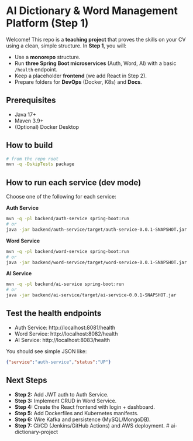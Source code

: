 # AI Dictionary & Word Management Platform (Step 1)

Welcome! This repo is a **teaching project** that proves the skills on your CV using a clean, simple structure.
In **Step 1**, you will:
- Use a **monorepo** structure.
- Run **three Spring Boot microservices** (Auth, Word, AI) with a basic `/health` endpoint.
- Keep a placeholder **frontend** (we add React in Step 2).
- Prepare folders for **DevOps** (Docker, K8s) and **Docs**.

## Prerequisites
- Java 17+
- Maven 3.9+
- (Optional) Docker Desktop

## How to build
```bash
# from the repo root
mvn -q -DskipTests package
```

## How to run each service (dev mode)
Choose one of the following for each service:

**Auth Service**
```bash
mvn -q -pl backend/auth-service spring-boot:run
# or
java -jar backend/auth-service/target/auth-service-0.0.1-SNAPSHOT.jar
```

**Word Service**
```bash
mvn -q -pl backend/word-service spring-boot:run
# or
java -jar backend/word-service/target/word-service-0.0.1-SNAPSHOT.jar
```

**AI Service**
```bash
mvn -q -pl backend/ai-service spring-boot:run
# or
java -jar backend/ai-service/target/ai-service-0.0.1-SNAPSHOT.jar
```

## Test the health endpoints
- Auth Service: http://localhost:8081/health
- Word Service: http://localhost:8082/health
- AI Service:   http://localhost:8083/health

You should see simple JSON like:
```json
{"service":"auth-service","status":"UP"}
```

## Next Steps
- **Step 2:** Add JWT auth to Auth Service.
- **Step 3:** Implement CRUD in Word Service.
- **Step 4:** Create the React frontend with login + dashboard.
- **Step 5:** Add Dockerfiles and Kubernetes manifests.
- **Step 6:** Wire Kafka and persistence (MySQL/MongoDB).
- **Step 7:** CI/CD (Jenkins/GitHub Actions) and AWS deployment.
#   a i - d i c t i o n a r y - p r o j e c t  
 